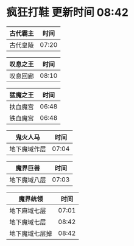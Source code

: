 # 疯狂打鞋 更新时间 08:42

| 古代霸主   | 时间    |
|--------|-------|
| 古代皇陵 | 07:20 |

| 叹息之王   | 时间    |
|--------|-------|
| 叹息回廊 | 08:10 |

| 猛魔之王   | 时间    |
|--------|-------|
| 扶血魔宫 | 06:48 |
| 铁血魔宫 | 06:48 |

| 鬼火人马   | 时间    |
|--------|-------|
| 地下魔域作层 | 07:04 |

| 魔界巨兽   | 时间    |
|--------|-------|
| 地下魔域八层 | 07:03 |

| 魔界统领   | 时间    |
|--------|-------|
| 地下麻域七层 | 07:01 |
| 地下魔域七层 | 08:42 |
| 地下魔域七层掉 | 08:42 |